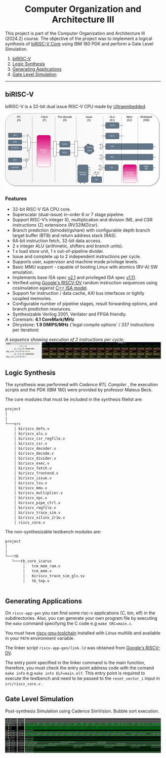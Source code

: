 <div align="center"> <h1> Computer Organization and Architecture III  </h1>
</div>

This project is part of the Computer Organization and Architecture III (2024.2) course. The objective of the project was to implement a logical synthesis of [biRISC-V Core](http://github.com/ultraembedded/biriscv) using IBM 180 PDK and perform a Gate Level Simulation.


1. [biRISC-V](#biriscv)
2. [Logic Synthesis](#logic-synthesis)
3. [Generating Applications](#generating-applications)
4. [Gate Level Simulation](#gate-level-simulation)

<hr />

## biRISC-V <a name="biriscv"></a>

biRISC-V is a 32-bit dual issue RISC-V CPU made by [Ultraembedded](http://github.com/ultraembedded).


![biRISC-V](docs/biRISC-V.png)

### Features
* 32-bit RISC-V ISA CPU core.
* Superscalar (dual-issue) in-order 6 or 7 stage pipeline.
* Support RISC-V’s integer (I), multiplication and division (M), and CSR instructions (Z) extensions (RV32IMZicsr).
* Branch prediction (bimodel/gshare) with configurable depth branch target buffer (BTB) and return address stack (RAS).
* 64-bit instruction fetch, 32-bit data access.
* 2 x integer ALU (arithmetic, shifters and branch units).
* 1 x load store unit, 1 x out-of-pipeline divider.
* Issue and complete up to 2 independent instructions per cycle.
* Supports user, supervisor and machine mode privilege levels.
* Basic MMU support - capable of booting Linux with atomics (RV-A) SW emulation.
* Implements base ISA spec [v2.1](docs/riscv_isa_spec.pdf) and privileged ISA spec [v1.11](docs/riscv_privileged_spec.pdf).
* Verified using [Google's RISCV-DV](https://github.com/google/riscv-dv) random instruction sequences using cosimulation against [C++ ISA model](https://github.com/ultraembedded/exactstep).
* Support for instruction / data cache, AXI bus interfaces or tightly coupled memories.
* Configurable number of pipeline stages, result forwarding options, and branch prediction resources.
* Synthesizable Verilog 2001, Verilator and FPGA friendly.
* Coremark:  **4.1 CoreMark/MHz**
* Dhrystone: **1.9 DMIPS/MHz** ('legal compile options' / 337 instructions per iteration)

*A sequence showing execution of 2 instructions per cycle;*
![Dual-Issue](docs/dual_issue.png)

## Logic Synthesis <a name="logic-synthesis"></a>

The synsthesis was performed with <i> Cadence RTL Compiler</i> , the execution scripts and the PDK (IBM 180) were provided by professor Mateus Beck.

The core modules that must be included in the synthesis filelist are:

```
project
│   
│
└───src
    │ biriscv_defs.v
    │ biriscv_alu.v
    │ biriscv_csr_regfile.v
    │ biriscv_csr.v
    │ biriscv_decoder.v
    │ biriscv_decode.v
    │ biriscv_divider.v
    │ biriscv_exec.v
    │ biriscv_fetch.v
    │ biriscv_frontend.v
    │ biriscv_issue.v
    │ biriscv_lsu.v
    │ biriscv_mmu.v
    │ biriscv_multiplier.v
    │ biriscv_npc.v
    │ biriscv_pipe_ctrl.v
    │ biriscv_regfile.v
    │ biriscv_trace_sim.v
    │ biriscv_xilinx_2r1w.v
    │ riscv_core.v
```

The non-synthesizable testbench modules are:

```
project
│
│
└───tb
   └───tb_core_icarus
        │   tcm_mem_ram.v
        │   tcm_mem.v
        │   biriscv_trace_sim_gls.sv
        │   tb_top.v
    
```

## Generating Applications <a name="generating-applications"></a>

On `riscv-app-gen` you can find some risc-v applications (C, bin, elf) in the subdirectories. Also, you can generate your own program file by executing the `make` command specifying the C code e.g `make SRC=main.c`. 

You must have [riscv-gnu-toolchain](https://github.com/riscv-collab/riscv-gnu-toolchain) installed with Linux multilib and available in your `PATH` environment variable.

The linker script `riscv-app-gen/link.ld` was obtained from [Google's RISCV-DV](https://github.com/google/riscv-dv).

The entry point specified in the linker command is the main function, therefore, you must check the entry point address code with the comand `make info` e.g `make info ELF=main.elf`. This entry point is required to execute the testbench and need to be passed to the `reset_vector_i` input in `src/riscv_core.v` .


## Gate Level Simulation <a name="gate-level-simulation"></a>

Post-synthesis Simulation using Cadence SimVision. Bubble sort execution.

![Dual-Issue](docs/gls_sim_vision_bubble.png)